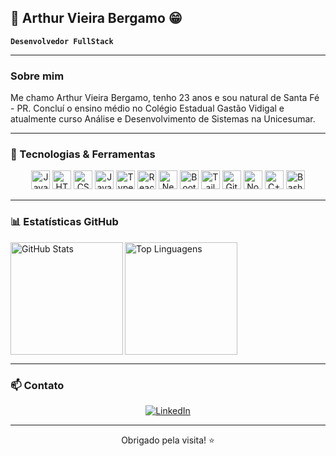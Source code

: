 ## 👋 Arthur Vieira Bergamo 😁

**`Desenvolvedor FullStack`**

---

### Sobre mim
Me chamo Arthur Vieira Bergamo, tenho 23 anos e sou natural de Santa Fé - PR. Concluí o ensino médio no Colégio Estadual Gastão Vidigal e atualmente curso Análise e Desenvolvimento de Sistemas na Unicesumar.

---

### 🚀 Tecnologias & Ferramentas
<p align="center">
  <img alt="Java" width="30" src="https://cdn.jsdelivr.net/gh/devicons/devicon/icons/java/java-original.svg" />
  <img alt="HTML5" width="30" src="https://cdn.jsdelivr.net/gh/devicons/devicon@latest/icons/html5/html5-original.svg" />
  <img alt="CSS3" width="30" src="https://cdn.jsdelivr.net/gh/devicons/devicon@latest/icons/css3/css3-original.svg" />
  <img alt="JavaScript" width="30" src="https://cdn.jsdelivr.net/gh/devicons/devicon@latest/icons/javascript/javascript-original.svg" />
  <img alt="TypeScript" width="30" src="https://cdn.jsdelivr.net/gh/devicons/devicon@latest/icons/typescript/typescript-original.svg" />
  <img alt="React" width="30" src="https://cdn.jsdelivr.net/gh/devicons/devicon@latest/icons/react/react-original.svg" />
  <img alt="Next.js" width="30" src="https://cdn.jsdelivr.net/gh/devicons/devicon@latest/icons/nextjs/nextjs-original.svg" />
  <img alt="Bootstrap" width="30" src="https://cdn.jsdelivr.net/gh/devicons/devicon@latest/icons/bootstrap/bootstrap-original.svg" />
  <img alt="Tailwind CSS" width="30" src="https://cdn.jsdelivr.net/gh/devicons/devicon@latest/icons/tailwindcss/tailwindcss-original.svg" />
  <img alt="Git" width="30" src="https://cdn.jsdelivr.net/gh/devicons/devicon/icons/git/git-original.svg" />
  <img alt="Node.js" width="30" src="https://cdn.jsdelivr.net/gh/devicons/devicon/icons/nodejs/nodejs-original.svg" />
  <img alt="C++" width="30" src="https://cdn.jsdelivr.net/gh/devicons/devicon/icons/cplusplus/cplusplus-original.svg" />
  <img alt="Bash" width="30" src="https://cdn.jsdelivr.net/gh/devicons/devicon/icons/bash/bash-original.svg" />
</p>

---

### 📊 Estatísticas GitHub
<p>
  <img align="left" alt="GitHub Stats" height="180" src="https://github-readme-stats.vercel.app/api?username=Arthur-155&show_icons=true&theme=tokyonight&include_all_commits=true&locale=pt-br" />
  <img align="left" alt="Top Linguagens" height="180" src="https://github-readme-stats.vercel.app/api/top-langs/?username=Arthur-155&theme=tokyonight&layout=compact&custom_title=Tecnologias&langs_count=9" />
</p>

<br clear="both" />

---

### 📫 Contato
<div align="center">
  <a href="https://www.linkedin.com/in/arthur-vieira-bergamo-6775a2252/" target="_blank">
    <img alt="LinkedIn" src="https://img.shields.io/badge/-LinkedIn-%230077B5?style=for-the-badge&logo=linkedin&logoColor=white" />
  </a>
</div>

---

<div align="center">
  Obrigado pela visita! ⭐
</div>
